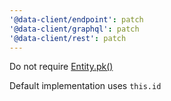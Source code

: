 ```yaml
---
'@data-client/endpoint': patch
'@data-client/graphql': patch
'@data-client/rest': patch
---
```


Do not require [Entity.pk()](https://dataclient.io/rest/api/Entity#pk)

Default implementation uses `this.id`